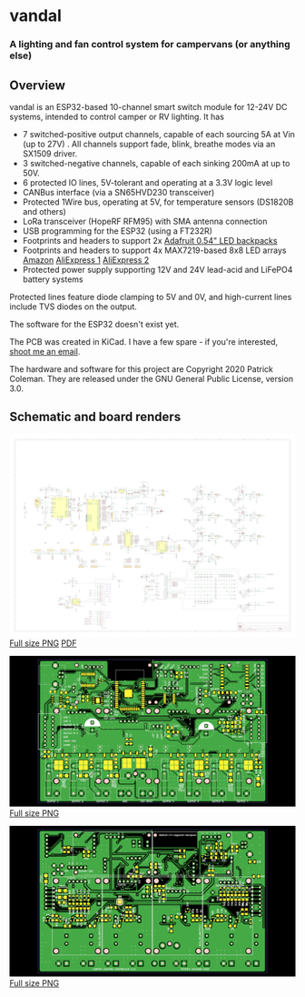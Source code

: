 # vandal
### A lighting and fan control system for campervans (or anything else)

## Overview

vandal is an ESP32-based 10-channel smart switch module for 12-24V DC systems, intended to control camper or RV lighting. It has

 * 7 switched-positive output channels, capable of each sourcing 5A at Vin (up to 27V) . All channels support fade, blink, breathe modes via an SX1509 driver.
 * 3 switched-negative channels, capable of each sinking 200mA at up to 50V.
 * 6 protected IO lines, 5V-tolerant and operating at a 3.3V logic level
 * CANBus interface (via a SN65HVD230 transceiver)
 * Protected 1Wire bus, operating at 5V, for temperature sensors (DS1820B and others)
 * LoRa transceiver (HopeRF RFM95) with SMA antenna connection
 * USB programming for the ESP32 (using a FT232R)
 * Footprints and headers to support 2x [Adafruit 0.54" LED backpacks](https://learn.adafruit.com/adafruit-led-backpack/0-54-alphanumeric) 
 * Footprints and headers to support 4x MAX7219-based 8x8 LED arrays [Amazon](https://amzn.to/3kYg7Mb) [AliExpress 1](https://www.aliexpress.com/item/32580532205.html) [AliExpress 2](https://www.aliexpress.com/item/33038259447.html)
 * Protected power supply supporting 12V and 24V lead-acid and LiFePO4 battery systems

Protected lines feature diode clamping to 5V and 0V, and high-current lines include TVS diodes on the output.

The software for the ESP32 doesn't exist yet.

The PCB was created in KiCad. I have a few spare - if you're interested, [shoot me an email](mailto:blinken@gmail.com).

The hardware and software for this project are Copyright 2020 Patrick Coleman.
They are released under the GNU General Public License, version 3.0.

## Schematic and board renders

![schematic](https://raw.githubusercontent.com/blinken/vandal/main/pcb/renders/schematic-1200.png)
[Full size PNG](https://raw.githubusercontent.com/blinken/vandal/main/pcb/renders/schematic.png) [PDF](https://github.com/blinken/vandal/raw/main/pcb/renders/schematic.pdf)

![board top](https://raw.githubusercontent.com/blinken/vandal/main/pcb/renders/v1.0-top-1200.png)
[Full size PNG](https://raw.githubusercontent.com/blinken/vandal/main/pcb/renders/v1.0-top.png)

![board bottom](https://raw.githubusercontent.com/blinken/vandal/main/pcb/renders/v1.0-bottom-1200.png)
[Full size PNG](https://raw.githubusercontent.com/blinken/vandal/main/pcb/renders/v1.0-bottom.png)
